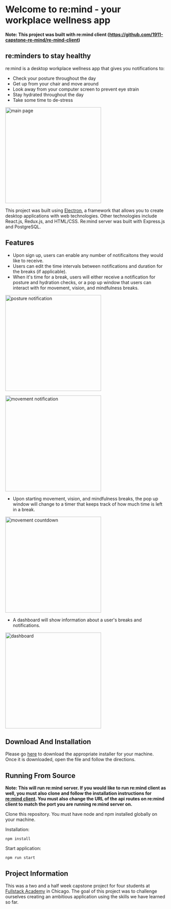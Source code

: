# Welcome to re:mind - your workplace wellness app

**Note: This project was built with re:mind client (https://github.com/1911-capstone-re-mind/re-mind-client)**

## re:minders to stay healthy

re:mind is a desktop workplace wellness app that gives you notifications to:

* Check your posture throughout the day
* Get up from your chair and move around
* Look away from your computer screen to prevent eye strain
* Stay hydrated throughout the day
* Take some time to de-stress

<image alt="main page" src="./readmeImages/main.png" width="300px">

This project was built using [Electron](https://www.electronjs.org), a framework that allows you to create desktop applications with web technologies. Other technologies include React.js, Redux.js, and HTML/CSS. Re:mind server was built with Express.js and PostgreSQL.

## Features

* Upon sign up, users can enable any number of notificaitons they would like to receive.
* Users can edit the time intervals between notifications and duration for the breaks (if applicable).
* When it's time for a break, users will either receive a notification for posture and hydration checks, or a pop up window that users can interact with for movement, vision, and mindfulness breaks.

<image alt="posture notification" src="./readmeImages/posture_notif.png" width="300px"><br/>

<image alt="movement notification" src="./readmeImages/movement_notif.png" width="300px">

* Upon starting movement, vision, and mindfulness breaks, the pop up window will change to a timer that keeps track of how much time is left in a break.

<image alt="movement countdown" src="./readmeImages/movement_countdown.png" width="300px">

* A dashboard will show information about a user's breaks and notifications.

<image alt="dashboard" src="./readmeImages/dashboard.png" width="300px">

## Download And Installation

Please go [here](https://drive.google.com/drive/u/0/folders/1xe70x3y9t4lIF8oBOLPZfPCGqrMJmhoC) to download the appropriate installer for your machine. Once it is downloaded, open the file and follow the directions.

## Running From Source

**Note: This will run re:mind server. If you would like to run re:mind client as well, you must also clone and follow the installation instructions for [re:mind client](https://github.com/1911-capstone-re-mind/re-mind-client). You must also change the URL of the api routes on re:mind client to match the port you are running re:mind server on.**

Clone this repository. You must have node and npm installed globally on your machine.

Installation:

`npm install`

Start application:

`npm run start`

## Project Information

This was a two and a half week capstone project for four students at [Fullstack Academy](https://www.fullstackacademy.com) in Chicago. The goal of this project was to challenge ourselves creating an ambitious application using the skills we have learned so far.
